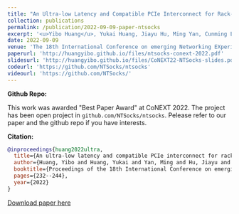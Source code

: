 ```yaml
---
title: "An Ultra-low Latency and Compatible PCIe Interconnect for Rack-Scale Communication"
collection: publications
permalink: /publication/2022-09-09-paper-ntsocks
excerpt: '<u>Yibo Huang</u>, Yukai Huang, Jiayu Hu, Ming Yan, Cunming Liang, Yang Xu, Wenxiong Zou, Yiming Zhang, Rui Zhang, Chunpu Huang, Jie Wu. <u><b>Best Paper Award</b></u>'
date: 2022-09-09
venue: 'The 18th International Conference on emerging Networking EXperiments and Technologies (CoNEXT 22), Rome, Italy, December 6-9'
paperurl: 'http://huangyibo.github.io/files/ntsocks-conext-2022.pdf'
slidesurl: 'http://huangyibo.github.io/files/CoNEXT22-NTSocks-slides.pdf'
codeurl: 'https://github.com/NTSocks/ntsocks'
videourl: 'https://github.com/NTSocks/'
---
```


**Github Repo:**

This work was awarded "Best Paper Award" at CoNEXT 2022.
The project has been open project in `github.com/NTSocks/ntsocks`. 
Pelease refer to our paper and the github repo if you have interests.

**Citation:**

```bib
@inproceedings{huang2022ultra,
  title={An ultra-low latency and compatible PCIe interconnect for rack-scale communication},
  author={Huang, Yibo and Huang, Yukai and Yan, Ming and Hu, Jiayu and Liang, Cunming and Xu, Yang and Zou, Wenxiong and Zhang, Yiming and Zhang, Rui and Huang, Chunpu and others},
  booktitle={Proceedings of the 18th International Conference on emerging Networking EXperiments and Technologies},
  pages={232--244},
  year={2022}
}
```


 [Download paper here](http://huangyibo.github.io/files/ntsocks-conext-2022.pdf)
